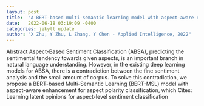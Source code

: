 ```yaml
---
layout: post
title:  "A BERT-based multi-semantic learning model with aspect-aware enhancement for aspect polarity classification"
date:   2022-06-18 03:19:09 -0400
categories: jekyll update
author: "X Zhu, Y Zhu, L Zhang, Y Chen - Applied Intelligence, 2022"
---
```

Abstract Aspect-Based Sentiment Classification (ABSA), predicting the sentimental tendency towards given aspects, is an important branch in natural language understanding. However, in the existing deep learning models for ABSA, there is a contradiction between the fine sentiment analysis and the small amount of corpus. To solve this contradiction, we propose a BERT-based Multi-Semantic Learning (BERT-MSL) model with aspect-aware enhancement for aspect polarity classification, which  Cites: Learning latent opinions for aspect-level sentiment classification